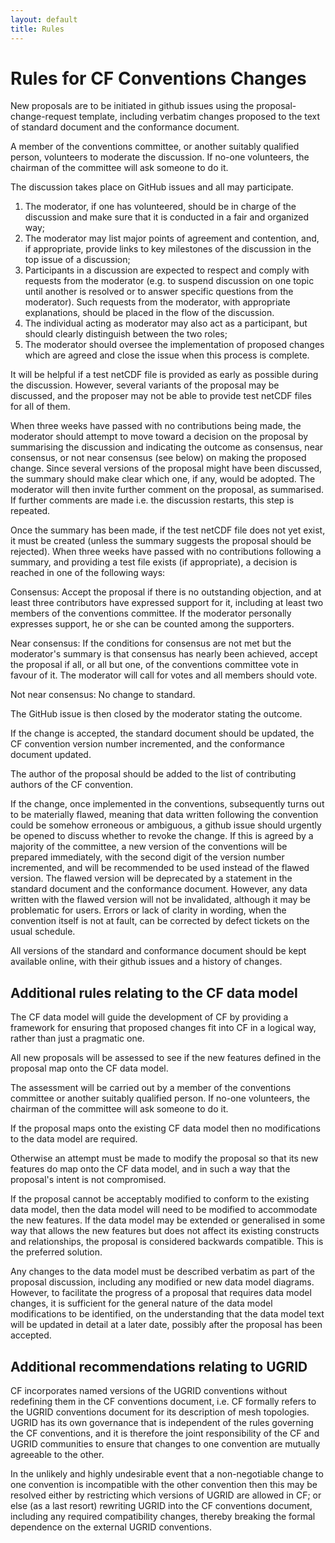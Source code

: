 ```yaml
---
layout: default
title: Rules
---
```


# Rules for CF Conventions Changes
 
New proposals are to be initiated in github issues using the proposal-change-request template, including verbatim changes proposed to the text of standard document and the conformance document.</p>

A member of the conventions committee, or another suitably qualified person, volunteers to moderate the discussion.
If no-one volunteers, the chairman of the committee will ask someone to do it.

The discussion takes place on GitHub issues and all may participate.

 1. The moderator, if one has volunteered, should be in charge of the discussion and make sure that it is conducted in a fair and organized way;
 2. The moderator may list major points of agreement and contention, and, if appropriate, provide links to key milestones of the discussion in the top issue of a discussion;
 3. Participants in a discussion are expected to respect and comply with requests from the moderator (e.g. to suspend discussion on one topic until another is resolved or to answer specific questions from the moderator). Such requests from the moderator, with appropriate explanations, should be placed in the flow of the discussion.
 4. The individual acting as moderator may also act as a participant, but should clearly distinguish between the two roles;
 5. The moderator should oversee the implementation of proposed changes which are agreed and close the issue when this process is complete.

It will be helpful if a test netCDF file is provided as early as possible during the discussion.
However, several variants of the proposal may be discussed, and the proposer may not be able to provide test netCDF files for all of them.

When three weeks have passed with no contributions being made, the moderator should attempt to move toward a decision on the proposal by summarising the discussion and indicating the outcome as consensus, near consensus, or not near consensus (see below) on making the proposed change.
Since several versions of the proposal might have been discussed, the summary should make clear which one, if any, would be adopted.
The moderator will then invite further comment on the proposal, as summarised.
If further comments are made i.e. the discussion restarts, this step is repeated.

Once the summary has been made, if the test netCDF file does not yet exist, it must be created (unless the summary suggests the proposal should be rejected).
When three weeks have passed with no contributions following a summary, and providing a test file exists (if appropriate), a decision is reached in one of the following ways:

Consensus: Accept the proposal if there is no outstanding objection, and at least three contributors have expressed support for it, including at least two members of the conventions committee.
If the moderator personally expresses support, he or she can be counted among the supporters.

Near consensus: If the conditions for consensus are not met but the moderator's summary is that consensus has nearly been achieved, accept the proposal if all, or all but one, of the conventions committee vote in favour of it.
The moderator will call for votes and all members should vote.

Not near consensus: No change to standard.

The GitHub issue is then closed by the moderator stating the outcome.

If the change is accepted, the standard document should be updated, the CF convention version number incremented, and the conformance document updated.

The author of the proposal should be added to the list of contributing authors of the CF convention.

If the change, once implemented in the conventions, subsequently turns out to be materially flawed, meaning that data written following the convention could be somehow erroneous or ambiguous, a github issue should urgently be opened to discuss whether to revoke the change.
If this is agreed by a majority of the committee, a new version of the conventions will be prepared immediately, with the second digit of the version number incremented, and will be recommended to be used instead of the flawed version.
The flawed version will be deprecated by a statement in the standard document and the conformance document.
However, any data written with the flawed version will not be invalidated, although it may be problematic for users.
Errors or lack of clarity in wording, when the convention itself is not at fault, can be corrected by defect tickets on the usual schedule.

All versions of the standard and conformance document should be kept available online, with their github issues and a history of changes.

## Additional rules relating to the CF data model

The CF data model will guide the development of CF by providing a framework for ensuring that proposed changes fit into CF in a logical way, rather than just a pragmatic one.

All new proposals will be assessed to see if the new features defined in the proposal map onto the CF data model.

The assessment will be carried out by a member of the conventions  committee or another suitably qualified person.
If no-one volunteers, the chairman of the committee will ask someone to do it.

If the proposal maps onto the existing CF data model then no  modifications to the data model are required.

Otherwise an attempt must be made to modify the proposal so that its  new features do map onto the CF data model, and in such a way that  the proposal's intent is not compromised.

If the proposal cannot be acceptably modified to conform to the existing data model, then the data model will need to be modified to  accommodate the new features.
If the data model may be extended or generalised in some way that allows the new features but does not affect its existing constructs and relationships, the proposal is considered backwards compatible.
This is the preferred solution.

Any changes to the data model must be described verbatim as part of the proposal discussion, including any modified or new data model diagrams.
However, to facilitate the progress of a proposal that requires data model changes, it is sufficient for the general nature of the data model modifications to be identified, on the understanding that the data model text will be updated in detail at a later date, possibly after the proposal has been accepted.

## Additional recommendations relating to UGRID

CF incorporates named versions of the UGRID conventions without redefining them in the CF conventions document, i.e. CF formally refers to the UGRID conventions document for its description of mesh topologies.
UGRID has its own governance that is independent of the rules governing the CF conventions, and it is therefore the joint responsibility of the CF and UGRID communities to ensure that changes to one convention are mutually agreeable to the other.

In the unlikely and highly undesirable event that a non-negotiable change to one convention is incompatible with the other convention then this may be resolved either by restricting which versions of UGRID are allowed in CF; or else (as a last resort) rewriting UGRID into the CF conventions document, including any required compatibility changes, thereby breaking the formal dependence on the external UGRID conventions.
